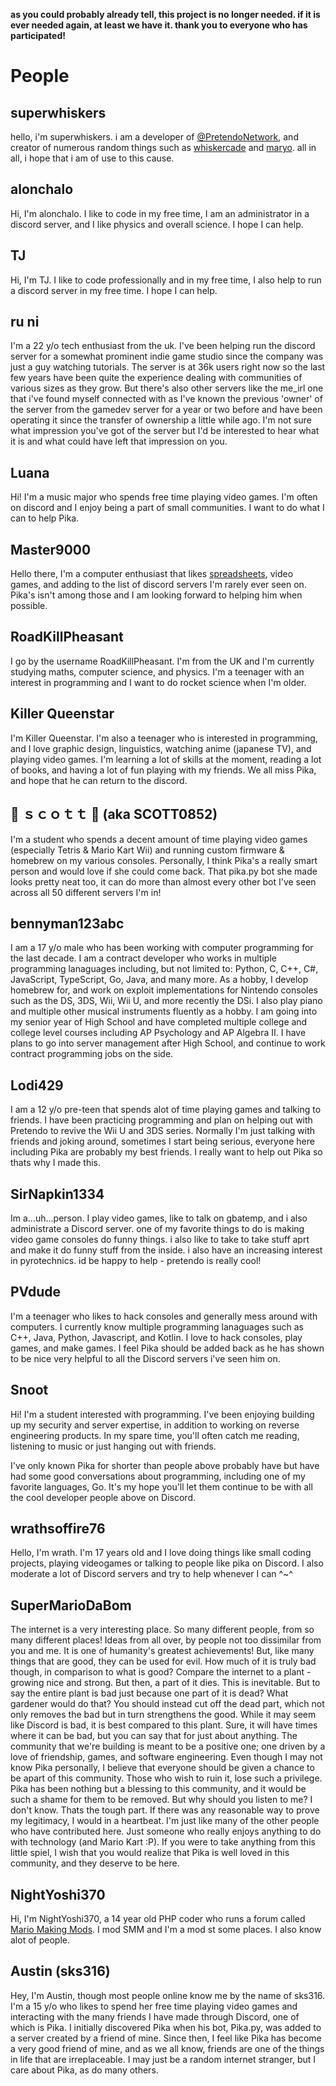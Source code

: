 **as you could probably already tell, this project is no longer needed. if it is ever needed again, at least we have it. thank you to everyone who has participated!**

# People

## superwhiskers
hello, i'm superwhiskers. i am a developer of [@PretendoNetwork](https://github.com/PretendoNetwork), and creator of numerous random things such as [whiskercade](https://github.com/superwhiskers/whiskercade) and [maryo](https://github.com/PretendoNetwork/maryo). all in all, i hope that i am of use to this cause.

## alonchalo 
Hi, I'm alonchalo. I like to code in my free time, I am an administrator in a discord server, and I like physics and overall science. I hope I can help.

## TJ 
Hi, I'm TJ. I like to code professionally and in my free time, I also help to run a discord server in my free time. I hope I can help.

## ru ni
I'm a 22 y/o tech enthusiast from the uk. I've been helping run the discord server for a somewhat prominent indie game studio since the company was just a guy watching tutorials. The server is at 36k users right now so the last few years have been quite the experience dealing with communities of various sizes as they grow.   But there's also other servers like the me_irl one that i've found myself connected with as I've known the previous 'owner' of the server from the gamedev server for a year or two before and have been operating it since the transfer of ownership a little while ago. I'm not sure what impression you've got of the server but I'd be interested to hear what it is and what could have left that impression on you.

## Luana
Hi! I'm a music major who spends free time playing video games. I'm often on discord and I enjoy being a part of small communities. I want to do what I can to help Pika.

## Master9000
Hello there, I'm a computer enthusiast that likes [spreadsheets](https://docs.google.com/spreadsheets/d/17HwmmJE-oKMyD20SwOqGjQN9XXTj0SU7nXy-oKQ5zFw/edit?usp=sharing), video games, and adding to the list of discord servers I'm rarely ever seen on. Pika's isn't among those and I am looking forward to helping him when possible.

## RoadKillPheasant
I go by the username RoadKillPheasant. I'm from the UK and I'm currently studying maths, computer science, and physics. I'm a teenager with an interest in programming and I want to do rocket science when I'm older.

## Killer Queenstar
I'm Killer Queenstar. I'm also a teenager who is interested in programming, and I love graphic design, linguistics, watching anime (japanese TV), and playing video games. I'm learning a lot of skills at the moment, reading a lot of books, and having a lot of fun playing with my friends. We all miss Pika, and hope that he can return to the discord.

## 💜 ｓｃｏｔｔ 💜 (aka SCOTT0852)
I'm a student who spends a decent amount of time playing video games (especially Tetris & Mario Kart Wii) and running custom firmware & homebrew on my various consoles. Personally, I think Pika's a really smart person and would love if she could come back. That pika.py bot she made looks pretty neat too, it can do more than almost every other bot I've seen across all 50 different servers I'm in!

## bennyman123abc
I am a 17 y/o male who has been working with computer programming for the last decade. I am a contract developer who works in multiple programming lanaguages including, but not limited to: Python, C, C++, C#, JavaScript, TypeScript, Go, Java, and many more. As a hobby, I develop homebrew for, and work on exploit implementations for Nintendo consoles such as the DS, 3DS, Wii, Wii U, and more recently the DSi. I also play piano and multiple other musical instruments fluently as a hobby. I am going into my senior year of High School and have completed multiple college and college level courses including AP Psychology and AP Algebra II. I have plans to go into server management after High School, and continue to work contract programming jobs on the side. 

## Lodi429
I am a 12 y/o pre-teen that spends alot of time playing games and talking to friends. I have been practicing programming and plan on helping out with Pretendo to revive the Wii U and 3DS series. Normally I'm just talking with friends and joking around, sometimes I start being serious, everyone here including Pika are probably my best friends. I really want to help out Pika so thats why I made this.

## SirNapkin1334
Im a...uh...person. I play video games, like to talk on gbatemp, and i also administrate a Discord server. one of my favorite things to do is making video game consoles do funny things. i also like to take to take stuff aprt and make it do funny stuff from the inside. i also have an increasing interest in pyrotechnics. id be happy to help - pretendo is really cool!

## PVdude
I'm a teenager who likes to hack consoles and generally mess around with computers. I currently know multiple programming lanaguages such as C++, Java, Python, Javascript, and Kotlin. I love to hack consoles, play games, and make games. I feel Pika should be added back as he has shown to be nice very helpful to all the Discord servers i've seen him on.

## Snoot
Hi! I'm a student interested with programming. I've been enjoying building up my security and server expertise, in addition to working on reverse engineering products. In my spare time, you'll often catch me reading, listening to music or just hanging out with friends.

I've only known Pika for shorter than people above probably have but have had some good conversations about programming, including one of my favorite languages, Go. It's my hope you'll let them continue to be with all the cool developer people above on Discord.

## wrathsoffire76
Hello, I'm wrath. I'm 17 years old and I love doing things like small coding projects, playing videogames or talking to people like pika on Discord. I also moderate a lot of Discord servers and try to help whenever I can ^~^

## SuperMarioDaBom
The internet is a very interesting place. So many different people, from so many different places! Ideas from all over, by people not too dissimilar from you and me. It is one of humanity's greatest achievements! But, like many things that are good, they can be used for evil. How much of it is truly bad though, in comparison to what is good? Compare the internet to a plant - growing nice and strong. But then, a part of it dies. This is inevitable. But to say the entire plant is bad just because one part of it is dead? What gardener would do that? You should instead cut off the dead part, which not only removes the bad but in turn strengthens the good.
While it may seem like Discord is bad, it is best compared to this plant. Sure, it will have times where it can be bad, but you can say that for just about anything. The community that we're building is meant to be a positive one; one driven by a love of friendship, games, and software engineering. Even though I may not know Pika personally, I believe that everyone should be given a chance to be apart of this community. Those who wish to ruin it, lose such a privilege. Pika has been nothing but a blessing to this community, and it would be such a shame for them to be removed.
But why should you listen to me? I don't know. Thats the tough part. If there was any reasonable way to prove my legitimacy, I would in a heartbeat. I'm just like many of the other people who have contributed here. Just someone who really enjoys anything to do with technology (and Mario Kart :P). If you were to take anything from this little spiel, I wish that you would realize that Pika is well loved in this community, and they deserve to be here.

## NightYoshi370

Hi, I'm NightYoshi370, a 14 year old PHP coder who runs a forum called [Mario Making Mods](https://mariomods.net/). I mod SMM and I'm a mod st some places. I also know alot of people.

## Austin (sks316)
Hey, I'm Austin, though most people online know me by the name of sks316. I'm a 15 y/o who likes to spend her free time playing video games and interacting with the many friends I have made through Discord, one of which is Pika. I initially discovered Pika when his bot, Pika.py, was added to a server created by a friend of mine. Since then, I feel like Pika has become a very good friend of mine, and as we all know, friends are one of the things in life that are irreplaceable. I may just be a random internet stranger, but I care about Pika, as do many others.
